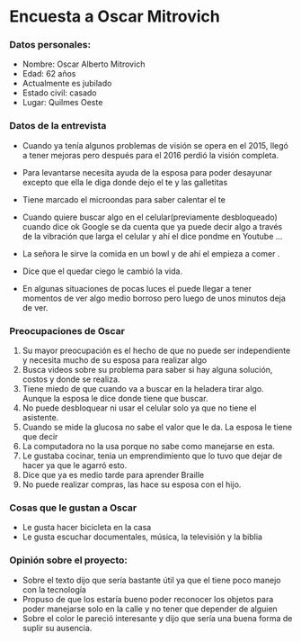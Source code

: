 # Encuesta a Oscar Mitrovich

### Datos personales:

- Nombre: Oscar Alberto Mitrovich
- Edad: 62 años
- Actualmente es jubilado
- Estado civil: casado 
- Lugar: Quilmes Oeste

### Datos de la entrevista

- Cuando ya tenía algunos problemas de visión se opera en el 2015, llegó a tener mejoras pero después para el 2016 perdió la visión completa. 

- Para levantarse necesita ayuda de la esposa para poder desayunar excepto que ella le diga donde dejo el te y las galletitas
- Tiene marcado el microondas para saber calentar el te
- Cuando quiere buscar algo en el celular(previamente desbloqueado) cuando dice ok Google se da cuenta que ya puede decir algo a través de la vibración que larga el celular y ahí el dice pondme en Youtube ...
- La señora le sirve la comida en un bowl y de ahí el empieza a comer .
- Dice que el quedar ciego le cambió la vida.
- En algunas situaciones de pocas luces el puede llegar a tener momentos de ver algo medio borroso pero luego de unos minutos deja de ver.

### Preocupaciones de Oscar

1. Su mayor preocupación es el hecho de que no puede ser independiente y necesita mucho de su esposa para realizar algo
2. Busca videos sobre su problema para saber si hay alguna solución, costos y donde se realiza.
3. Tiene miedo de que cuando va a buscar en la heladera tirar algo. Aunque la esposa le dice donde tiene que buscar.
4. No puede desbloquear ni usar el celular solo ya que no tiene el asistente.
5. Cuando se mide la glucosa no sabe el valor que le da. La esposa le tiene que decir
6. La computadora no la usa porque no sabe como manejarse en esta. 
7. Le gustaba cocinar, tenia un emprendimiento que lo tuvo que dejar de hacer ya que le agarró esto.
8. Dice que ya es medio tarde para aprender Braille
9. No puede realizar compras, las hace su esposa con el hijo. 

### Cosas que le gustan a Oscar

- Le gusta hacer bicicleta en la casa
- Le gusta escuchar documentales, música, la televisión y la biblia 

### Opinión sobre el proyecto:

- Sobre el texto dijo que sería bastante útil ya que el tiene poco manejo con la tecnología 
- Propuso de que los estaría bueno poder reconocer los objetos para poder manejarse solo en la calle y no tener que depender de alguien
- Sobre el color le pareció interesante y dijo que sería una buena forma de suplir su ausencia.